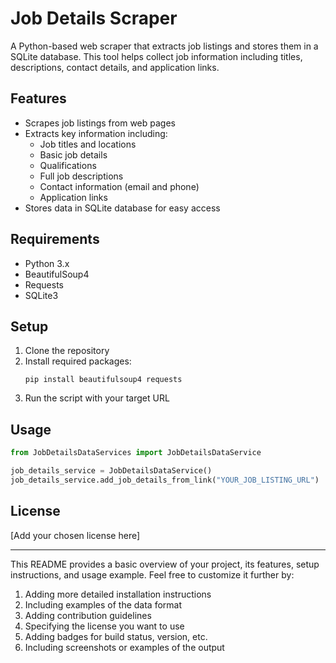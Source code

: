 # Job Details Scraper

A Python-based web scraper that extracts job listings and stores them in a SQLite database. This tool helps collect job information including titles, descriptions, contact details, and application links.

## Features

- Scrapes job listings from web pages
- Extracts key information including:
  - Job titles and locations
  - Basic job details
  - Qualifications
  - Full job descriptions
  - Contact information (email and phone)
  - Application links
- Stores data in SQLite database for easy access

## Requirements

- Python 3.x
- BeautifulSoup4
- Requests
- SQLite3

## Setup

1. Clone the repository
2. Install required packages:
   ```
   pip install beautifulsoup4 requests
   ```
3. Run the script with your target URL

## Usage

```python
from JobDetailsDataServices import JobDetailsDataService

job_details_service = JobDetailsDataService()
job_details_service.add_job_details_from_link("YOUR_JOB_LISTING_URL")
```

## License

[Add your chosen license here]

---

This README provides a basic overview of your project, its features, setup instructions, and usage example. Feel free to customize it further by:

1. Adding more detailed installation instructions
2. Including examples of the data format
3. Adding contribution guidelines
4. Specifying the license you want to use
5. Adding badges for build status, version, etc.
6. Including screenshots or examples of the output

